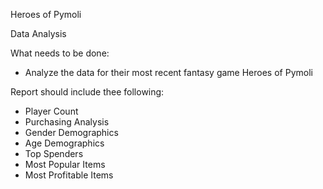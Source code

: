 Heroes of Pymoli

Data Analysis

What needs to be done: 
- Analyze the data for their most recent fantasy game Heroes of Pymoli

Report should include thee following:
- Player Count
- Purchasing Analysis
- Gender Demographics
- Age Demographics
- Top Spenders
- Most Popular Items
- Most Profitable Items


